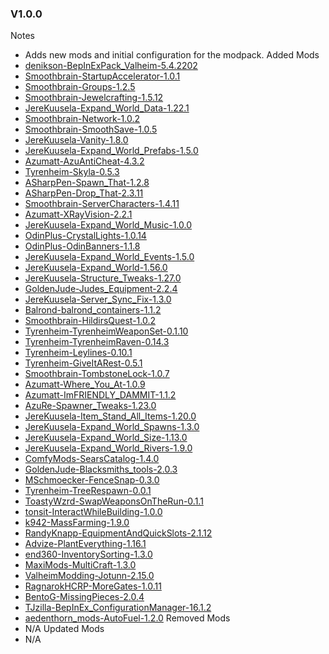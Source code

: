 ### V1.0.0
Notes
- Adds new mods and initial configuration for the modpack.
Added Mods
- [denikson-BepInExPack_Valheim-5.4.2202](#)
- [Smoothbrain-StartupAccelerator-1.0.1](#)
- [Smoothbrain-Groups-1.2.5](#)
- [Smoothbrain-Jewelcrafting-1.5.12](#)
- [JereKuusela-Expand_World_Data-1.22.1](#)
- [Smoothbrain-Network-1.0.2](#)
- [Smoothbrain-SmoothSave-1.0.5](#)
- [JereKuusela-Vanity-1.8.0](#)
- [JereKuusela-Expand_World_Prefabs-1.5.0](#)
- [Azumatt-AzuAntiCheat-4.3.2](#)
- [Tyrenheim-Skyla-0.5.3](#)
- [ASharpPen-Spawn_That-1.2.8](#)
- [ASharpPen-Drop_That-2.3.11](#)
- [Smoothbrain-ServerCharacters-1.4.11](#)
- [Azumatt-XRayVision-2.2.1](#)
- [JereKuusela-Expand_World_Music-1.0.0](#)
- [OdinPlus-CrystalLights-1.0.14](#)
- [OdinPlus-OdinBanners-1.1.8](#)
- [JereKuusela-Expand_World_Events-1.5.0](#)
- [JereKuusela-Expand_World-1.56.0](#)
- [JereKuusela-Structure_Tweaks-1.27.0](#)
- [GoldenJude-Judes_Equipment-2.2.4](#)
- [JereKuusela-Server_Sync_Fix-1.3.0](#)
- [Balrond-balrond_containers-1.1.2](#)
- [Smoothbrain-HildirsQuest-1.0.2](#)
- [Tyrenheim-TyrenheimWeaponSet-0.1.10](#)
- [Tyrenheim-TyrenheimRaven-0.14.3](#)
- [Tyrenheim-Leylines-0.10.1](#)
- [Tyrenheim-GiveItARest-0.5.1](#)
- [Smoothbrain-TombstoneLock-1.0.7](#)
- [Azumatt-Where_You_At-1.0.9](#)
- [Azumatt-ImFRIENDLY_DAMMIT-1.1.2](#)
- [AzuRe-Spawner_Tweaks-1.23.0](#)
- [JereKuusela-Item_Stand_All_Items-1.20.0](#)
- [JereKuusela-Expand_World_Spawns-1.3.0](#)
- [JereKuusela-Expand_World_Size-1.13.0](#)
- [JereKuusela-Expand_World_Rivers-1.9.0](#)
- [ComfyMods-SearsCatalog-1.4.0](#)
- [GoldenJude-Blacksmiths_tools-2.0.3](#)
- [MSchmoecker-FenceSnap-0.3.0](#)
- [Tyrenheim-TreeRespawn-0.0.1](#)
- [ToastyWzrd-SwapWeaponsOnTheRun-0.1.1](#)
- [tonsit-InteractWhileBuilding-1.0.0](#)
- [k942-MassFarming-1.9.0](#)
- [RandyKnapp-EquipmentAndQuickSlots-2.1.12](#)
- [Advize-PlantEverything-1.16.1](#)
- [end360-InventorySorting-1.3.0](#)
- [MaxiMods-MultiCraft-1.3.0](#)
- [ValheimModding-Jotunn-2.15.0](#)
- [RagnarokHCRP-MoreGates-1.0.11](#)
- [BentoG-MissingPieces-2.0.4](#)
- [TJzilla-BepInEx_ConfigurationManager-16.1.2](#)
- [aedenthorn_mods-AutoFuel-1.2.0](#)
Removed Mods
- N/A
Updated Mods
- N/A